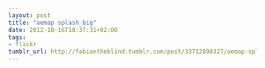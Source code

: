 ```yaml
---
layout: post
title: "aemap splash_big"
date: 2012-10-16T18:37:31+02:00
tags:
- flickr
tumblr_url: http://fabiantheblind.tumblr.com/post/33712898327/aemap-splash-big
---
```

